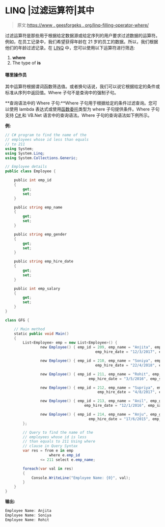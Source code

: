 # LINQ |过滤运算符|其中

> 原文:[https://www . geesforgeks . org/linq-filling-operator-where/](https://www.geeksforgeeks.org/linq-filtering-operator-where/)

过滤运算符是那些用于根据给定数据源或给定序列的用户要求过滤数据的运算符。例如，在员工记录中，我们希望获得年龄在 21 岁的员工的数据。所以，我们根据他们的年龄过滤记录。在 [LINQ](https://www.geeksforgeeks.org/linq-language-integrated-query/) 中，您可以使用以下运算符进行筛选:

1.  **where**
2.  The type of **is**

#### 哪里操作员

其中运算符根据谓词函数筛选值。或者换句话说，我们可以说它根据给定的条件或标准从序列中返回值。Where 子句不是查询中的强制子句。

**查询语法中的 Where 子句:**Where 子句用于根据给定的条件过滤查询。您可以使用 lambda 表达式或使用[函数委托](https://www.geeksforgeeks.org/c-sharp-func-delegate/)类型为 where 子句提供条件。Where 子句支持 [C# ](https://www.geeksforgeeks.org/csharp-programming-language/) 和 VB.Net 语言中的查询语法。Where 子句的查询语法如下例所示。

**例:**

```cs
// C# program to find the name of the 
// employees whose id less than equals
// to 211
using System;
using System.Linq;
using System.Collections.Generic;

// Employee details
public class Employee {

    public int emp_id
    {
        get;
        set;
    }

    public string emp_name
    {
        get;
        set;
    }

    public string emp_gender
    {
        get;
        set;
    }

    public string emp_hire_date
    {
        get;
        set;
    }

    public int emp_salary
    {
        get;
        set;
    }
}

class GFG {

    // Main method
    static public void Main()
    {
        List<Employee> emp = new List<Employee>() {
                new Employee() { emp_id = 209, emp_name = "Anjita", emp_gender = "Female",
                                         emp_hire_date = "12/3/2017", emp_salary = 20000 },

                new Employee() { emp_id = 210, emp_name = "Soniya", emp_gender = "Female",
                                         emp_hire_date = "22/4/2018", emp_salary = 30000 },

                new Employee() { emp_id = 211, emp_name = "Rohit", emp_gender = "Male",
                                      emp_hire_date = "3/5/2016", emp_salary = 40000 },

                new Employee() { emp_id = 212, emp_name = "Supriya", emp_gender = "Female",
                                          emp_hire_date = "4/8/2017", emp_salary = 40000 },

                new Employee() { emp_id = 213, emp_name = "Anil", emp_gender = "Male", 
                                    emp_hire_date = "12/1/2016", emp_salary = 40000 },

                new Employee() { emp_id = 214, emp_name = "Anju", emp_gender = "Female",
                                      emp_hire_date = "17/6/2015", emp_salary = 50000 },
        };

        // Query to find the name of the 
        // employees whose id is less 
        // than equals to 211 Using where
        // clause in Query Syntax
        var res = from e in emp
                    where e.emp_id
                <= 211 select e.emp_name;

        foreach(var val in res)
        {
            Console.WriteLine("Employee Name: {0}", val);
        }
    }
}
```

**输出:**

```cs
Employee Name: Anjita
Employee Name: Soniya
Employee Name: Rohit

```